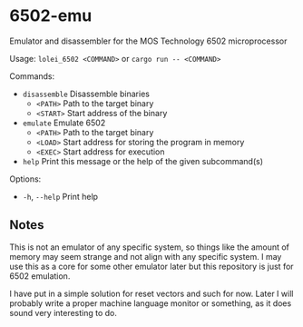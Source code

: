 # 6502-emu
Emulator and disassembler for the MOS Technology 6502 microprocessor

Usage: `lolei_6502 <COMMAND>` or `cargo run -- <COMMAND>`

Commands:
* `disassemble`  Disassemble binaries
    * `<PATH>` Path to the target binary
    * `<START>` Start address of the binary
* `emulate`     Emulate 6502
    * `<PATH>` Path to the target binary
    * `<LOAD>` Start address for storing the program in memory
    * `<EXEC>` Start address for execution
* `help`         Print this message or the help of the given subcommand(s)

Options:
* `-h`, `--help`  Print help

## Notes
This is not an emulator of any specific system, so things like the amount of memory may seem strange and not align with any specific system. I may use this as a core for some other emulator later but this repository is just for 6502 emulation.

I have put in a simple solution for reset vectors and such for now. Later I will probably write a proper machine language monitor or something, as it does sound  very interesting to do.